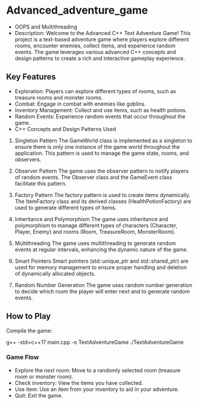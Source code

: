 # Advanced_adventure_game
- OOPS and Multithreading
- Description:
Welcome to the Advanced C++ Text Adventure Game! This project is a text-based adventure game where players explore different rooms, encounter enemies, collect items, and experience random events. The game leverages various advanced C++ concepts and design patterns to create a rich and interactive gameplay experience.

## Key Features
- Exploration: Players can explore different types of rooms, such as treasure rooms and monster rooms.
- Combat: Engage in combat with enemies like goblins.
- Inventory Management: Collect and use items, such as health potions.
- Random Events: Experience random events that occur throughout the game.
- C++ Concepts and Design Patterns Used
1. Singleton Pattern
The GameWorld class is implemented as a singleton to ensure there is only one instance of the game world throughout the application. This pattern is used to manage the game state, rooms, and observers.

2. Observer Pattern
The game uses the observer pattern to notify players of random events. The Observer class and the GameEvent class facilitate this pattern.

3. Factory Pattern
The factory pattern is used to create items dynamically. The ItemFactory class and its derived classes (HealthPotionFactory) are used to generate different types of items.

5. Inheritance and Polymorphism
The game uses inheritance and polymorphism to manage different types of characters (Character, Player, Enemy) and rooms (Room, TreasureRoom, MonsterRoom).

5. Multithreading
The game uses multithreading to generate random events at regular intervals, enhancing the dynamic nature of the game.

6. Smart Pointers
Smart pointers (std::unique_ptr and std::shared_ptr) are used for memory management to ensure proper handling and deletion of dynamically allocated objects.

7. Random Number Generation
The game uses random number generation to decide which room the player will enter next and to generate random events.

## How to Play

Compile the game:

g++ -std=c++17 main.cpp -o TextAdventureGame
./TextAdventureGame


### Game Flow

- Explore the next room: Move to a randomly selected room (treasure room or monster room).
- Check inventory: View the items you have collected.
- Use item: Use an item from your inventory to aid in your adventure.
- Quit: Exit the game.
